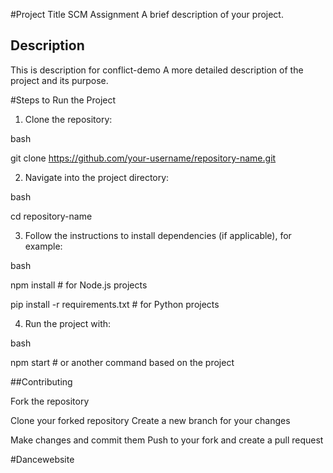 #Project Title
SCM Assignment
A brief description of your project.

## Description
This is description for conflict-demo
A more detailed description of the project and its purpose.

#Steps to Run the Project

1. Clone the repository:

bash

git clone https://github.com/your-username/repository-name.git

2. Navigate into the project directory:

bash

cd repository-name

3. Follow the instructions to install dependencies (if applicable), for example:

bash

npm install # for Node.js projects

pip install -r requirements.txt # for Python projects

4. Run the project with:

bash

npm start # or another command based on the project

##Contributing

Fork the repository

Clone your forked repository Create a new branch for your changes

Make changes and commit them Push to your fork and create a pull request

#Dancewebsite
